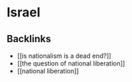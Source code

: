 # Israel



## Backlinks

-   [[is nationalism is a dead end?]]
-   [[the question of national liberation]]
-   [[national liberation]]
